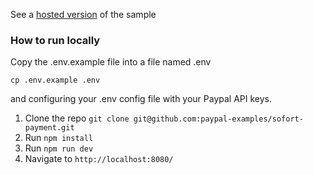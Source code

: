 See a [hosted version](https://demo-sofort-js-sdk.herokuapp.com/) of the sample


### How to run locally

Copy the .env.example file into a file named .env

```
cp .env.example .env
```

and configuring your .env config file with your Paypal API keys.

1. Clone the repo  `git clone git@github.com:paypal-examples/sofort-payment.git`
2. Run `npm install`
3. Run `npm run dev`
4. Navigate to `http://localhost:8080/`
